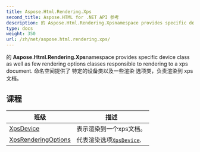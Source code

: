```yaml
---
title: Aspose.Html.Rendering.Xps
second_title: Aspose.HTML for .NET API 参考
description: 的 Aspose.Html.Rendering.Xpsnamespace provides specific device class as well as few rendering options classes responsible to rendering to a xps document. 命名空间提供了 特定的设备类以及一些渲染 选项类负责渲染到 xps 文档
type: docs
weight: 350
url: /zh/net/aspose.html.rendering.xps/
---
```

的 **Aspose.Html.Rendering.Xps**namespace provides specific device class as well as few rendering options classes responsible to rendering to a xps document. 命名空间提供了 特定的设备类以及一些渲染 选项类，负责渲染到 xps 文档。

## 课程

| 班级 | 描述 |
| --- | --- |
| [XpsDevice](./xpsdevice/) | 表示渲染到一个xps文档。 |
| [XpsRenderingOptions](./xpsrenderingoptions/) | 代表渲染选项[`XpsDevice`](../aspose.html.rendering.xps/xpsdevice/). |


